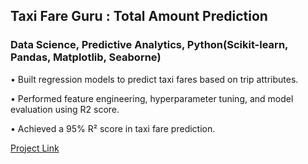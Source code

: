 ## Taxi Fare Guru : Total Amount Prediction

### Data Science, Predictive Analytics, Python(Scikit-learn, Pandas, Matplotlib, Seaborne)

• Built regression models to predict taxi fares based on trip attributes.

• Performed feature engineering, hyperparameter tuning, and model evaluation using R2 score.

• Achieved a 95% R² score in taxi fare prediction.

[Project Link](https://www.kaggle.com/competitions/taxi-fare-guru-total-amount-prediction-challenge)
